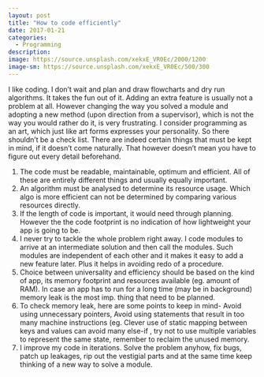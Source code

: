 ```yaml
---
layout: post
title: "How to code efficiently"
date: 2017-01-21
categories:
  - Programming
description: 
image: https://source.unsplash.com/xekxE_VR0Ec/2000/1200
image-sm: https://source.unsplash.com/xekxE_VR0Ec/500/300
---
```

I like coding. I don’t wait and plan and draw flowcharts and dry run algorithms. It takes the fun out of it. Adding an extra feature is usually not a problem at all. However changing the way you solved a module and adopting a new method (upon direction from a supervisor), which is not the way you would rather do it, is very frustrating. I consider programming as an art, which just like art forms expresses your personality. So there shouldn’t be a check list. There are indeed certain things that must be kept in mind, if it doesn’t come naturally. That however doesn’t mean you have to figure out every detail beforehand.

1. The code must be readable, maintainable, optimum and efficient. All of these are entirely different things and usually equally important. 
2. An algorithm must be analysed to determine its resource usage. Which algo is more efficient can not be determined by comparing various resources directly.
3. If the length of code is important, it would need through planning. However the the code footprint is no indication of how lightweight your app is going to be.
4. I never try to tackle the whole problem right away. I code modules to arrive at an intermediate solution and then call the modules. Such modules are independent of each other and it makes it easy to add a new feature later. Plus it helps in avoiding redo of a procedure.
5. Choice between universality and efficiency should be based on the kind of app, its memory footprint and resources available (eg. amount of RAM). In case an app has to run for a long time (may be in background) memory leak is the most imp. thing that need to be planned.
6. To check memory leak, here are some points to keep in mind- Avoid using unnecessary pointers, Avoid using statements that result in too many machine instructions (eg. Clever use of static mapping between keys and values can avoid many else-if , try not to use multiple variables to represent the same state, remember to reclaim the unused memory.
7. I improve my code in iterations. Solve the problem anyhow, fix bugs, patch up leakages, rip out the vestigial parts and at the same time keep thinking of a new way to solve a module.
